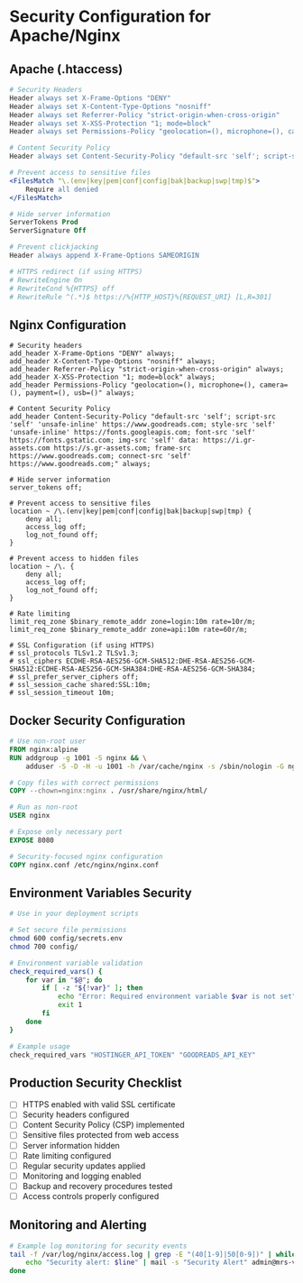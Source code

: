 # Security Configuration for Apache/Nginx

## Apache (.htaccess)

```apache
# Security Headers
Header always set X-Frame-Options "DENY"
Header always set X-Content-Type-Options "nosniff"
Header always set Referrer-Policy "strict-origin-when-cross-origin"
Header always set X-XSS-Protection "1; mode=block"
Header always set Permissions-Policy "geolocation=(), microphone=(), camera=(), payment=(), usb=()"

# Content Security Policy
Header always set Content-Security-Policy "default-src 'self'; script-src 'self' 'unsafe-inline' https://www.goodreads.com; style-src 'self' 'unsafe-inline' https://fonts.googleapis.com; font-src 'self' https://fonts.gstatic.com; img-src 'self' data: https://i.gr-assets.com https://s.gr-assets.com; frame-src https://www.goodreads.com; connect-src 'self' https://www.goodreads.com;"

# Prevent access to sensitive files
<FilesMatch "\.(env|key|pem|conf|config|bak|backup|swp|tmp)$">
    Require all denied
</FilesMatch>

# Hide server information
ServerTokens Prod
ServerSignature Off

# Prevent clickjacking
Header always append X-Frame-Options SAMEORIGIN

# HTTPS redirect (if using HTTPS)
# RewriteEngine On
# RewriteCond %{HTTPS} off
# RewriteRule ^(.*)$ https://%{HTTP_HOST}%{REQUEST_URI} [L,R=301]
```

## Nginx Configuration

```nginx
# Security headers
add_header X-Frame-Options "DENY" always;
add_header X-Content-Type-Options "nosniff" always;
add_header Referrer-Policy "strict-origin-when-cross-origin" always;
add_header X-XSS-Protection "1; mode=block" always;
add_header Permissions-Policy "geolocation=(), microphone=(), camera=(), payment=(), usb=()" always;

# Content Security Policy
add_header Content-Security-Policy "default-src 'self'; script-src 'self' 'unsafe-inline' https://www.goodreads.com; style-src 'self' 'unsafe-inline' https://fonts.googleapis.com; font-src 'self' https://fonts.gstatic.com; img-src 'self' data: https://i.gr-assets.com https://s.gr-assets.com; frame-src https://www.goodreads.com; connect-src 'self' https://www.goodreads.com;" always;

# Hide server information
server_tokens off;

# Prevent access to sensitive files
location ~ /\.(env|key|pem|conf|config|bak|backup|swp|tmp) {
    deny all;
    access_log off;
    log_not_found off;
}

# Prevent access to hidden files
location ~ /\. {
    deny all;
    access_log off;
    log_not_found off;
}

# Rate limiting
limit_req_zone $binary_remote_addr zone=login:10m rate=10r/m;
limit_req_zone $binary_remote_addr zone=api:10m rate=60r/m;

# SSL Configuration (if using HTTPS)
# ssl_protocols TLSv1.2 TLSv1.3;
# ssl_ciphers ECDHE-RSA-AES256-GCM-SHA512:DHE-RSA-AES256-GCM-SHA512:ECDHE-RSA-AES256-GCM-SHA384:DHE-RSA-AES256-GCM-SHA384;
# ssl_prefer_server_ciphers off;
# ssl_session_cache shared:SSL:10m;
# ssl_session_timeout 10m;
```

## Docker Security Configuration

```dockerfile
# Use non-root user
FROM nginx:alpine
RUN addgroup -g 1001 -S nginx && \
    adduser -S -D -H -u 1001 -h /var/cache/nginx -s /sbin/nologin -G nginx -g nginx nginx

# Copy files with correct permissions
COPY --chown=nginx:nginx . /usr/share/nginx/html/

# Run as non-root
USER nginx

# Expose only necessary port
EXPOSE 8080

# Security-focused nginx configuration
COPY nginx.conf /etc/nginx/nginx.conf
```

## Environment Variables Security

```bash
# Use in your deployment scripts

# Set secure file permissions
chmod 600 config/secrets.env
chmod 700 config/

# Environment variable validation
check_required_vars() {
    for var in "$@"; do
        if [ -z "${!var}" ]; then
            echo "Error: Required environment variable $var is not set"
            exit 1
        fi
    done
}

# Example usage
check_required_vars "HOSTINGER_API_TOKEN" "GOODREADS_API_KEY"
```

## Production Security Checklist

- [ ] HTTPS enabled with valid SSL certificate
- [ ] Security headers configured
- [ ] Content Security Policy (CSP) implemented
- [ ] Sensitive files protected from web access
- [ ] Server information hidden
- [ ] Rate limiting configured
- [ ] Regular security updates applied
- [ ] Monitoring and logging enabled
- [ ] Backup and recovery procedures tested
- [ ] Access controls properly configured

## Monitoring and Alerting

```bash
# Example log monitoring for security events
tail -f /var/log/nginx/access.log | grep -E "(40[1-9]|50[0-9])" | while read line; do
    echo "Security alert: $line" | mail -s "Security Alert" admin@mrs-violet-noire.com
done
```
